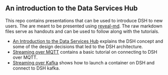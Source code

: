 ## An introduction to the Data Services Hub
<!--s-->
This repo contains presentations that can be used to introduce DSH to new
users. The are meant to be presented using
[reveal-md](https://github.com/webpro/reveal-md). The raw markdown files serve
as handouts and can be used to follow along with the tutorials.

<!--s-->

* [An Introduction to the Data Services Hub](./intro.md) explains the DSH
  concept and some of the design decisions that led to the DSH architecture.
* [Streaming over MQTT](./mqtt.md) contains a basic tutorial on connecting to
  DSH over MQTT.
* [Streaming over Kafka](./kafka.md) shows how to launch a container on DSH and
  connect to DSH kafka.
